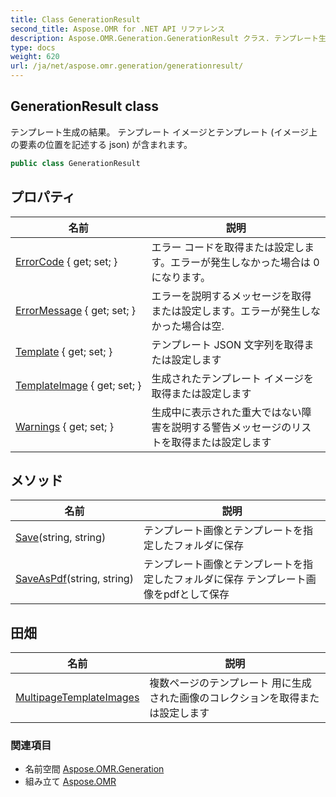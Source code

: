 ```yaml
---
title: Class GenerationResult
second_title: Aspose.OMR for .NET API リファレンス
description: Aspose.OMR.Generation.GenerationResult クラス. テンプレート生成の結果 テンプレート イメージとテンプレート イメージ上の要素の位置を記述する json が含まれます
type: docs
weight: 620
url: /ja/net/aspose.omr.generation/generationresult/
---
```

## GenerationResult class

テンプレート生成の結果。 テンプレート イメージとテンプレート (イメージ上の要素の位置を記述する json) が含まれます。

```csharp
public class GenerationResult
```

## プロパティ

| 名前 | 説明 |
| --- | --- |
| [ErrorCode](../../aspose.omr.generation/generationresult/errorcode/) { get; set; } | エラー コードを取得または設定します。エラーが発生しなかった場合は 0 になります。 |
| [ErrorMessage](../../aspose.omr.generation/generationresult/errormessage/) { get; set; } | エラーを説明するメッセージを取得または設定します。エラーが発生しなかった場合は空. |
| [Template](../../aspose.omr.generation/generationresult/template/) { get; set; } | テンプレート JSON 文字列を取得または設定します |
| [TemplateImage](../../aspose.omr.generation/generationresult/templateimage/) { get; set; } | 生成されたテンプレート イメージを取得または設定します |
| [Warnings](../../aspose.omr.generation/generationresult/warnings/) { get; set; } | 生成中に表示された重大ではない障害を説明する警告メッセージのリストを取得または設定します |

## メソッド

| 名前 | 説明 |
| --- | --- |
| [Save](../../aspose.omr.generation/generationresult/save/)(string, string) | テンプレート画像とテンプレートを指定したフォルダに保存 |
| [SaveAsPdf](../../aspose.omr.generation/generationresult/saveaspdf/)(string, string) | テンプレート画像とテンプレートを指定したフォルダに保存 テンプレート画像をpdfとして保存 |

## 田畑

| 名前 | 説明 |
| --- | --- |
| [MultipageTemplateImages](../../aspose.omr.generation/generationresult/multipagetemplateimages/) | 複数ページのテンプレート 用に生成された画像のコレクションを取得または設定します |

### 関連項目

* 名前空間 [Aspose.OMR.Generation](../../aspose.omr.generation/)
* 組み立て [Aspose.OMR](../../)


